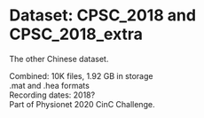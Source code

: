 # Dataset: CPSC_2018 and CPSC_2018_extra  

The other Chinese dataset.  

Combined: 
10K files, 1.92 GB in storage  
.mat and .hea formats  
Recording dates: 2018?  
Part of Physionet 2020 CinC Challenge.  

